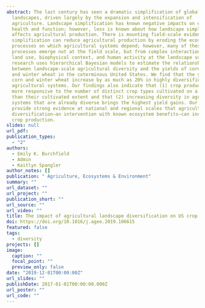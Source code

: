 ```yaml
---
abstract: The last century has seen a dramatic simplification of global
  landscapes, driven largely by the expansion and intensification of
  agriculture. Landscape simplification has known negative impacts on ecosystem
  health and function; however, less is known about how landscape simplification
  affects agricultural production. There is mounting field-scale evidence that
  simplification can reduce agricultural production by eroding the ecosystem
  processes on which agricultural systems depend; however, many of these
  processes emerge not at the field scale, but from complex interactions between
  land use, biophysical context, and human activity at the landscape scale. This
  research uses hierarchical Bayesian models to estimate the relationship
  between landscape-scale agricultural diversity and the yields of corn, soy,
  and winter wheat in the coterminous United States. We find that the yields of
  corn and winter wheat increase by as much as 20% in highly diversified
  agricultural systems. Our findings also indicate that (1) crop production is
  more responsive to the number of distinct crop types cultivated on a landscape
  than their cultivated extent and that (2) increasing diversity in agricultural
  systems that are already diverse brings the highest yield gains. Our models
  provide strong evidence at national and regional scales that agricultural
  diversification—an intervention with known ecosystem benefits—can increase
  crop production.
slides: null
url_pdf: 
publication_types:
  - "2"
authors:
  - Emily K. Burchfield
  - Admin
  - Kaitlyn Spangler
author_notes: []
publication: " Agriculture, Ecosystems & Environment"
summary: ""
url_dataset: ""
url_project: ""
publication_short: ""
url_source: ""
url_video: ""
title: The impact of agricultural landscape diversification on US crop production
doi: https://doi.org/10.1016/j.agee.2019.106615
featured: false
tags:
  - diversity
projects: []
image:
  caption: ""
  focal_point: ""
  preview_only: false
date: "2019-12-01T00:00:00Z"
url_slides: ""
publishDate: 2017-01-01T00:00:00.000Z
url_poster: ""
url_code: ""
---
```

